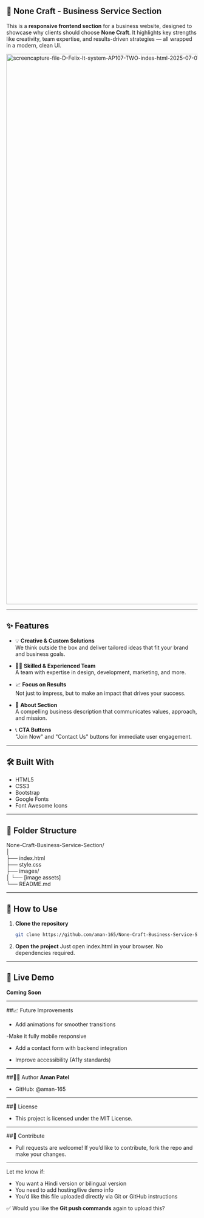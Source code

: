 ## 💼 None Craft - Business Service Section

This is a **responsive frontend section** for a business website, designed to showcase why clients should choose **None Craft**. It highlights key strengths like creativity, team expertise, and results-driven strategies — all wrapped in a modern, clean UI.

<img width="1920" height="1446" alt="screencapture-file-D-Felix-It-system-AP107-TWO-indes-html-2025-07-07-16_44_28" src="https://github.com/user-attachments/assets/d455a3e4-2d02-4244-96b8-9adc7c0eb025" />


---

## ✨ Features

- 💡 **Creative & Custom Solutions**  
  We think outside the box and deliver tailored ideas that fit your brand and business goals.

- 👨‍💻 **Skilled & Experienced Team**  
  A team with expertise in design, development, marketing, and more.

- 📈 **Focus on Results**  
  Not just to impress, but to make an impact that drives your success.

- 🧾 **About Section**  
  A compelling business description that communicates values, approach, and mission.

- 📞 **CTA Buttons**  
  "Join Now" and "Contact Us" buttons for immediate user engagement.

---

## 🛠️ Built With

- HTML5  
- CSS3  
- Bootstrap  
- Google Fonts  
- Font Awesome Icons  

---

## 📁 Folder Structure

None-Craft-Business-Service-Section/<br>
│<br>
├── index.html<br>
├── style.css<br>
├── images/<br>
│ └── [image assets]<br>
└── README.md


---

## 🔧 How to Use

1. **Clone the repository**
   ```bash
   git clone https://github.com/aman-165/None-Craft-Business-Service-Section.git
2. **Open the project**
Just open index.html in your browser. No dependencies required.


---

## 🚀 Live Demo
**Coming Soon**


---

##📈 Future Improvements
- Add animations for smoother transitions

-Make it fully mobile responsive

- Add a contact form with backend integration

- Improve accessibility (A11y standards)


---

##🧑‍💻 Author
**Aman Patel**
- GitHub: @aman-165


---

##📄 License
- This project is licensed under the MIT License.

---

##🙌 Contribute
- Pull requests are welcome! If you’d like to contribute, fork the repo and make your changes.


---

Let me know if:
- You want a Hindi version or bilingual version
- You need to add hosting/live demo info
- You’d like this file uploaded directly via Git or GitHub instructions

✅ Would you like the **Git push commands** again to upload this?



